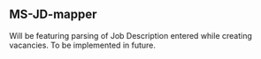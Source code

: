 ## MS-JD-mapper
Will be featuring parsing of Job Description entered while creating vacancies.
To be implemented in future. 